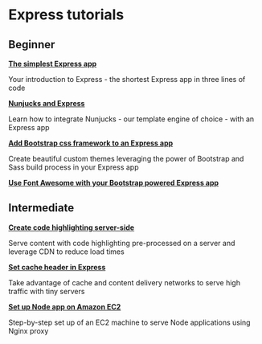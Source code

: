 # Express tutorials

## Beginner

__[The simplest Express app](https://regbrain.com/article/simplest-express-app)__

Your introduction to Express - the shortest Express app in three lines of code

__[Nunjucks and Express](https://regbrain.com/article/nunjucks-express-app)__

Learn how to integrate Nunjucks - our template engine of choice - with an Express app

__[Add Bootstrap css framework to an Express app](https://regbrain.com/article/bootstrap-express)__

Create beautiful custom themes leveraging the power of Bootstrap and Sass build process in your Express app

__[Use Font Awesome with your Bootstrap powered Express app](https://regbrain.com/article/fontawesome-bootstrap-express)__

## Intermediate

__[Create code highlighting server-side](https://regbrain.com/article/server-side-code-highlighting-in-node)__

Serve content with code highlighting pre-processed on a server and leverage CDN to reduce load times

__[Set cache header in Express](https://regbrain.com/article/cache-headers-express-js)__

Take advantage of cache and content delivery networks to serve high traffic with tiny servers

__[Set up Node app on Amazon EC2](https://regbrain.com/article/node-nginx-ec2)__

Step-by-step set up of an EC2 machine to serve Node applications using Nginx proxy
